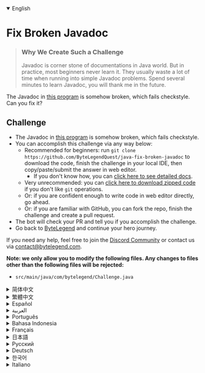 <details open='true'>
<summary>English</summary>

# Fix Broken Javadoc

> ### Why We Create Such a Challenge
> Javadoc is corner stone of documentations in Java world. But in practice, most beginners never learn it.
> They usually waste a lot of time when running into simple Javadoc problems.
> Spend several minutes to learn Javadoc, you will thank me in the future.

The Javadoc in [this program](https://github.com/ByteLegendQuest/java-fix-broken-javadoc/blob/main/src/main/java/com/bytelegend/Challenge.java) is somehow broken, which fails checkstyle. Can you fix it?

## Challenge
- The Javadoc in [this program](https://github.com/ByteLegendQuest/java-fix-broken-javadoc/blob/main/src/main/java/com/bytelegend/Challenge.java) is somehow broken, which fails checkstyle.
- You can accomplish this challenge via any way below:
  - Recommended for beginners: run `git clone https://github.com/ByteLegendQuest/java-fix-broken-javadoc` to download the code,
    finish the challenge in your local IDE, then copy/paste/submit the answer in web editor.
    - If you don't know how, you can [click here to see detailed docs](https://github.com/ByteLegendQuest/java-fix-broken-javadoc/blob/main/docs/en/clone-and-import.md).
  - Very unrecommended: you can [click here to download zipped code](https://codeload.github.com/ByteLegendQuest/java-fix-broken-javadoc/zip/refs/heads/main) if you don't like `git` operations.
  - Or: if you are confident enough to write code in web editor directly, go ahead.
  - Or: if you are familiar with GitHub, you can fork the repo, finish the challenge and create a pull request.
- The bot will check your PR and tell you if you accomplish the challenge.
- Go back to [ByteLegend](https://bytelegend.com) and continue your hero journey.

If you need any help, feel free to join the [Discord Community](https://discord.gg/35RreUUGWt) or contact us via [contact@bytelegend.com](mailto:contact@bytelegend.com).

**Note: we only allow you to modify the following files.
Any changes to files other than the following files will be rejected:**

- `src/main/java/com/bytelegend/Challenge.java`
</details>
<details>
<summary>简体中文</summary>

# 修复错误的Javadoc

> ### 为什么要设计这个挑战
>
> Javadoc是Java世界中文档的基石，但是在实践中我发现，很多初学者并没有系统地学习过，
> 从而在面对很简单的问题时束手无策，浪费宝贵的时间。
> 希望你能花费几分钟系统地学习一下Javadoc，节省未来抓耳挠腮的几个小时时间。

[这个程序](https://github.com/ByteLegendQuest/java-fix-broken-javadoc/blob/main/src/main/java/com/bytelegend/Challenge.java)里的Javadoc有一些问题，会导致编译和Checkstyle失败。请修复之。

## 挑战
- [这个程序](https://github.com/ByteLegendQuest/java-fix-broken-javadoc/blob/main/src/main/java/com/bytelegend/Challenge.java)里的Javadoc有一些问题，会导致编译和Checkstyle失败。
- 你可以使用以下任意一种方法完成挑战：
  - 初学者推荐：运行`git clone https://git.bytelegend.com/ByteLegendQuest/java-fix-broken-javadoc`将代码下载到本地，在本地使用IDE调试完成后复制到网页编辑器里提交。
    - 如果你不知道怎么做，可以点击[这里查看详细文档](https://github.com/ByteLegendQuest/java-fix-broken-javadoc/blob/main/docs/zh_hans/clone-and-import.md)。
  - 非常不推荐：如果你实在不喜欢`git`命令行操作，你可以[点击这里直接下载打包好的代码](https://ghcodeload.bytelegend.com/ByteLegendQuest/java-fix-broken-javadoc/zip/refs/heads/main)。
  - 或者：如果你非常自信不需要下载代码到本地调试，可以使用网页编辑器直接提交。
  - 或者：如果你对GitHub非常熟悉，你可以fork仓库、完成挑战后，创建一个Pull Request。
- 机器人将会检查你的答案，告诉你你是否通过了挑战。
- 回到[字节传说](https://bytelegend.com)，然后继续你的英雄旅程。

如果你需要任何帮助，欢迎加入官方玩家QQ群（在[首页](https://bytelegend.com)右下角的`联系 & 关于`菜单里可以找到入群方式）或者[Discord社区](https://discord.gg/35RreUUGWt)，或email至[contact@bytelegend.com](mailto:contact@bytelegend.com)。

**注意：我们只允许您修改以下文件，任何对其他文件的修改都会被拒绝：**

- `src/main/java/com/bytelegend/Challenge.java`
</details>
<details>
<summary>繁體中文</summary>

<h1>修復損壞的 Javadoc</h1><blockquote><h3>為什麼我們會創造這樣的挑戰</h3><p>Javadoc 是 Java 世界中文檔的基石。但在實踐中，大多數初學者從不學習它。當遇到簡單的 Javadoc 問題時，他們通常會浪費大量時間。花幾分鐘學習Javadoc，以後你會感謝我的。</p></blockquote><p>該<a href="https://github.com/ByteLegendQuest/java-fix-broken-javadoc/blob/main/src/main/java/com/bytelegend/Challenge.java" target="_blank">程序</a>中的 Javadoc 以某種方式損壞，導致 checkstyle 失敗。你能修好它嗎？</p><h2>挑戰</h2><ul><li>該<a href="https://github.com/ByteLegendQuest/java-fix-broken-javadoc/blob/main/src/main/java/com/bytelegend/Challenge.java" target="_blank">程序</a>中的 Javadoc 以某種方式損壞，導致 checkstyle 失敗。</li><li>您可以通過以下任何方式完成此挑戰：<ul><li>建議初學者：運行<code class="notranslate">git clone https://github.com/ByteLegendQuest/java-fix-broken-javadoc</code>下載代碼，在本地 IDE 中完成挑戰，然後在 Web 編輯器中復制/粘貼/提交答案。<ul><li>如果您不知道如何操作，可以<a href="https://github.com/ByteLegendQuest/java-fix-broken-javadoc/blob/main/docs/en/clone-and-import.md" target="_blank">單擊此處查看詳細文檔</a>。</li></ul></li><li>非常不推薦：如果你不喜歡<code class="notranslate">git</code>操作，可以<a href="https://codeload.github.com/ByteLegendQuest/java-fix-broken-javadoc/zip/refs/heads/main" target="_blank">點擊這裡下載壓縮代碼</a>。</li><li>或者：如果您有足夠的信心直接在 Web 編輯器中編寫代碼，請繼續。</li><li>或者：如果您熟悉 GitHub，您可以分叉存儲庫，完成挑戰並創建拉取請求。</li></ul></li><li>機器人會檢查你的 PR 並告訴你是否完成了挑戰。</li><li>回到<a href="https://bytelegend.com" target="_blank">ByteLegend</a>繼續你的英雄之旅。</li></ul><p>如果您需要任何幫助，請隨時加入<a href="https://discord.gg/35RreUUGWt" target="_blank">Discord 社區</a>或通過<a href="mailto:contact@bytelegend.com" target="_blank">contact@bytelegend.com</a>聯繫我們。</p><p><strong>注意：我們只允許您修改以下文件。對以下文件以外的文件的任何更改都將被拒絕：</strong></p><ul><li> <code class="notranslate">src/main/java/com/bytelegend/Challenge.java</code></li></ul></details>
<details>
<summary>Español</summary>

<h1>Arreglar Javadoc roto</h1><blockquote><h3> Por qué creamos tal desafío</h3><p> Javadoc es la piedra angular de la documentación en el mundo de Java. Pero en la práctica, la mayoría de los principiantes nunca lo aprenden. Por lo general, pierden mucho tiempo cuando se encuentran con problemas simples de Javadoc. Dedique varios minutos a aprender Javadoc, me lo agradecerá en el futuro.</p></blockquote><p> El Javadoc en <a href="https://github.com/ByteLegendQuest/java-fix-broken-javadoc/blob/main/src/main/java/com/bytelegend/Challenge.java" target="_blank">este programa</a> está roto de alguna manera, lo que falla en checkstyle. ¿Puedes arreglarlo?</p><h2> Desafío</h2><ul><li> El Javadoc en <a href="https://github.com/ByteLegendQuest/java-fix-broken-javadoc/blob/main/src/main/java/com/bytelegend/Challenge.java" target="_blank">este programa</a> está roto de alguna manera, lo que falla en checkstyle.</li><li> Puede lograr este desafío de cualquier manera a continuación:<ul><li> Recomendado para principiantes: ejecute <code class="notranslate">git clone https://github.com/ByteLegendQuest/java-fix-broken-javadoc</code> para descargar el código, finalice el desafío en su IDE local, luego copie/pegue/envíe la respuesta en el editor web.<ul><li> Si no sabe cómo hacerlo, puede <a href="https://github.com/ByteLegendQuest/java-fix-broken-javadoc/blob/main/docs/en/clone-and-import.md" target="_blank">hacer clic aquí para ver los documentos detallados</a> .</li></ul></li><li> Muy poco recomendado: puede <a href="https://codeload.github.com/ByteLegendQuest/java-fix-broken-javadoc/zip/refs/heads/main" target="_blank">hacer clic aquí para descargar el código comprimido</a> si no le gustan las operaciones de <code class="notranslate">git</code> .</li><li> O: si tiene la confianza suficiente para escribir código en el editor web directamente, adelante.</li><li> O: si está familiarizado con GitHub, puede bifurcar el repositorio, finalizar el desafío y crear una solicitud de incorporación de cambios.</li></ul></li><li> El bot verificará tu PR y te dirá si logras el desafío.</li><li> Regrese a <a href="https://bytelegend.com" target="_blank">ByteLegend</a> y continúe su viaje de héroe.</li></ul><p> Si necesita ayuda, no dude en unirse a la <a href="https://discord.gg/35RreUUGWt" target="_blank">comunidad de Discord</a> o contáctenos a través de <a href="mailto:contact@bytelegend.com" target="_blank">contact@bytelegend.com</a> .</p><p> <strong>Nota: solo le permitimos modificar los siguientes archivos. Cualquier cambio en los archivos que no sean los siguientes archivos será rechazado:</strong></p><ul><li> <code class="notranslate">src/main/java/com/bytelegend/Challenge.java</code></li></ul></details>
<details>
<summary>العربية</summary>

<h1 style=";text-align:right;direction:rtl">إصلاح كسر جافادوك</h1><blockquote style=";text-align:right;direction:rtl"><h3 style=";text-align:right;direction:rtl"> لماذا نخلق مثل هذا التحدي</h3><p style=";text-align:right;direction:rtl"> Javadoc هو حجر الزاوية للوثائق في عالم جافا. لكن في الممارسة العملية ، لا يتعلمها معظم المبتدئين أبدًا. عادة ما يضيعون الكثير من الوقت عند الوقوع في مشاكل Javadoc البسيطة. اقض عدة دقائق لتعلم جافادوك ، سوف تشكرني في المستقبل.</p></blockquote><p style=";text-align:right;direction:rtl"> تم كسر Javadoc في <a href="https://github.com/ByteLegendQuest/java-fix-broken-javadoc/blob/main/src/main/java/com/bytelegend/Challenge.java" target="_blank">هذا البرنامج</a> إلى حد ما ، والذي فشل في checkstyle. يمكنك إصلاحه؟</p><h2 style=";text-align:right;direction:rtl"> تحد</h2><ul style=";text-align:right;direction:rtl"><li style=";text-align:right;direction:rtl"> تم كسر Javadoc في <a href="https://github.com/ByteLegendQuest/java-fix-broken-javadoc/blob/main/src/main/java/com/bytelegend/Challenge.java" target="_blank">هذا البرنامج</a> إلى حد ما ، والذي فشل في checkstyle.</li><li style=";text-align:right;direction:rtl"> يمكنك إنجاز هذا التحدي بأي طريقة أدناه:<ul style=";text-align:right;direction:rtl"><li style=";text-align:right;direction:rtl"> موصى به للمبتدئين: قم بتشغيل <code class="notranslate">git clone https://github.com/ByteLegendQuest/java-fix-broken-javadoc</code> لتنزيل الكود ، وإنهاء التحدي في IDE المحلي الخاص بك ، ثم نسخ / لصق / إرسال الإجابة في محرر الويب.<ul style=";text-align:right;direction:rtl"><li style=";text-align:right;direction:rtl"> إذا كنت لا تعرف كيف يمكنك <a href="https://github.com/ByteLegendQuest/java-fix-broken-javadoc/blob/main/docs/en/clone-and-import.md" target="_blank">النقر هنا لمشاهدة المستندات التفصيلية</a> .</li></ul></li><li style=";text-align:right;direction:rtl"> غير موصى به على الإطلاق: يمكنك <a href="https://codeload.github.com/ByteLegendQuest/java-fix-broken-javadoc/zip/refs/heads/main" target="_blank">النقر هنا لتنزيل رمز مضغوط</a> إذا كنت لا تحب عمليات <code class="notranslate">git</code> .</li><li style=";text-align:right;direction:rtl"> أو: إذا كنت واثقًا بدرجة كافية لكتابة التعليمات البرمجية في محرر الويب مباشرةً ، فابدأ.</li><li style=";text-align:right;direction:rtl"> أو: إذا كنت معتادًا على GitHub ، فيمكنك تفرع الريبو وإنهاء التحدي وإنشاء طلب سحب.</li></ul></li><li style=";text-align:right;direction:rtl"> سيتحقق الروبوت من العلاقات العامة الخاصة بك ويخبرك إذا أنجزت التحدي.</li><li style=";text-align:right;direction:rtl"> ارجع إلى <a href="https://bytelegend.com" target="_blank">ByteLegend وتابع</a> رحلة بطلك.</li></ul><p style=";text-align:right;direction:rtl"> إذا كنت بحاجة إلى أي مساعدة ، فلا تتردد في الانضمام إلى <a href="https://discord.gg/35RreUUGWt" target="_blank">مجتمع Discord</a> أو الاتصال بنا عبر <a href="mailto:contact@bytelegend.com" target="_blank">contact@bytelegend.com</a> .</p><p style=";text-align:right;direction:rtl"> <strong>ملاحظة: نسمح لك فقط بتعديل الملفات التالية. سيتم رفض أي تغييرات يتم إجراؤها على الملفات بخلاف الملفات التالية:</strong></p><ul style=";text-align:right;direction:rtl"><li style=";text-align:right;direction:rtl"> <code class="notranslate">src/main/java/com/bytelegend/Challenge.java</code></li></ul></details>
<details>
<summary>Português</summary>

<h1>Corrigir Javadoc quebrado</h1><blockquote><h3> Por que criamos esse desafio</h3><p> Javadoc é a pedra angular de documentações no mundo Java. Mas, na prática, a maioria dos iniciantes nunca aprende. Eles geralmente perdem muito tempo ao se depararem com problemas simples de Javadoc. Gaste alguns minutos para aprender Javadoc, você vai me agradecer no futuro.</p></blockquote><p> O Javadoc <a href="https://github.com/ByteLegendQuest/java-fix-broken-javadoc/blob/main/src/main/java/com/bytelegend/Challenge.java" target="_blank">neste programa</a> está de alguma forma quebrado, o que falha no estilo de verificação. Você pode concertar isso?</p><h2> Desafio</h2><ul><li> O Javadoc <a href="https://github.com/ByteLegendQuest/java-fix-broken-javadoc/blob/main/src/main/java/com/bytelegend/Challenge.java" target="_blank">neste programa</a> está de alguma forma quebrado, o que falha no estilo de verificação.</li><li> Você pode realizar este desafio de qualquer maneira abaixo:<ul><li> Recomendado para iniciantes: execute <code class="notranslate">git clone https://github.com/ByteLegendQuest/java-fix-broken-javadoc</code> para baixar o código, conclua o desafio em seu IDE local e copie/cole/envie a resposta no editor da web.<ul><li> Se você não sabe como, você pode <a href="https://github.com/ByteLegendQuest/java-fix-broken-javadoc/blob/main/docs/en/clone-and-import.md" target="_blank">clicar aqui para ver documentos detalhados</a> .</li></ul></li><li> Muito não recomendado: você pode <a href="https://codeload.github.com/ByteLegendQuest/java-fix-broken-javadoc/zip/refs/heads/main" target="_blank">clicar aqui para baixar o código zipado</a> se não gostar das operações do <code class="notranslate">git</code> .</li><li> Ou: se você estiver confiante o suficiente para escrever código diretamente no editor web, vá em frente.</li><li> Ou: se você estiver familiarizado com o GitHub, você pode bifurcar o repositório, terminar o desafio e criar uma solicitação de pull.</li></ul></li><li> O bot verificará seu PR e informará se você cumprir o desafio.</li><li> Volte para <a href="https://bytelegend.com" target="_blank">ByteLegend</a> e continue sua jornada de herói.</li></ul><p> Se precisar de ajuda, sinta-se à vontade para se juntar à <a href="https://discord.gg/35RreUUGWt" target="_blank">Comunidade Discord</a> ou entre em contato conosco via <a href="mailto:contact@bytelegend.com" target="_blank">contact@bytelegend.com</a> .</p><p> <strong>Nota: só permitimos que você modifique os seguintes arquivos. Quaisquer alterações em arquivos que não sejam os arquivos a seguir serão rejeitadas:</strong></p><ul><li> <code class="notranslate">src/main/java/com/bytelegend/Challenge.java</code></li></ul></details>
<details>
<summary>Bahasa Indonesia</summary>

<h1>Perbaiki Javadoc yang Rusak</h1><blockquote><h3> Mengapa Kami Membuat Tantangan Seperti Itu</h3><p> Javadoc adalah landasan dokumentasi di dunia Java. Namun dalam praktiknya, kebanyakan pemula tidak pernah mempelajarinya. Mereka biasanya membuang banyak waktu ketika mengalami masalah Javadoc sederhana. Luangkan beberapa menit untuk belajar Javadoc, Anda akan berterima kasih kepada saya di masa depan.</p></blockquote><p> Javadoc dalam <a href="https://github.com/ByteLegendQuest/java-fix-broken-javadoc/blob/main/src/main/java/com/bytelegend/Challenge.java" target="_blank">program</a> ini entah bagaimana rusak, yang gagal checkstyle. Bisakah Anda memperbaikinya?</p><h2> Tantangan</h2><ul><li> Javadoc dalam <a href="https://github.com/ByteLegendQuest/java-fix-broken-javadoc/blob/main/src/main/java/com/bytelegend/Challenge.java" target="_blank">program</a> ini entah bagaimana rusak, yang gagal checkstyle.</li><li> Anda dapat menyelesaikan tantangan ini melalui cara apa pun di bawah ini:<ul><li> Direkomendasikan untuk pemula: jalankan <code class="notranslate">git clone https://github.com/ByteLegendQuest/java-fix-broken-javadoc</code> untuk mengunduh kode, selesaikan tantangan di IDE lokal Anda, lalu salin/tempel/kirim jawabannya di editor web.<ul><li> Jika Anda tidak tahu caranya, Anda dapat <a href="https://github.com/ByteLegendQuest/java-fix-broken-javadoc/blob/main/docs/en/clone-and-import.md" target="_blank">mengklik di sini untuk melihat dokumen terperinci</a> .</li></ul></li><li> Sangat tidak direkomendasikan: Anda dapat <a href="https://codeload.github.com/ByteLegendQuest/java-fix-broken-javadoc/zip/refs/heads/main" target="_blank">mengklik di sini untuk mengunduh kode zip</a> jika Anda tidak menyukai operasi <code class="notranslate">git</code> .</li><li> Atau: jika Anda cukup percaya diri untuk menulis kode di editor web secara langsung, silakan.</li><li> Atau: jika Anda terbiasa dengan GitHub, Anda dapat melakukan fork repo, menyelesaikan tantangan, dan membuat permintaan tarik.</li></ul></li><li> Bot akan memeriksa PR Anda dan memberi tahu Anda jika Anda menyelesaikan tantangan.</li><li> Kembali ke <a href="https://bytelegend.com" target="_blank">ByteLegend</a> dan lanjutkan perjalanan pahlawan Anda.</li></ul><p> Jika Anda memerlukan bantuan, jangan ragu untuk bergabung dengan <a href="https://discord.gg/35RreUUGWt" target="_blank">Komunitas Discord</a> atau hubungi kami melalui <a href="mailto:contact@bytelegend.com" target="_blank">contact@bytelegend.com</a> .</p><p> <strong>Catatan: kami hanya mengizinkan Anda untuk mengubah file berikut. Setiap perubahan pada file selain file berikut akan ditolak:</strong></p><ul><li> <code class="notranslate">src/main/java/com/bytelegend/Challenge.java</code></li></ul></details>
<details>
<summary>Français</summary>

<h1>Réparer Javadoc cassé</h1><blockquote><h3> Pourquoi nous créons un tel défi</h3><p> Javadoc est la pierre angulaire des documentations dans le monde Java. Mais en pratique, la plupart des débutants ne l&#39;apprennent jamais. Ils perdent généralement beaucoup de temps lorsqu&#39;ils rencontrent des problèmes Javadoc simples. Consacrez quelques minutes à apprendre Javadoc, vous me remercierez à l&#39;avenir.</p></blockquote><p> Le Javadoc de <a href="https://github.com/ByteLegendQuest/java-fix-broken-javadoc/blob/main/src/main/java/com/bytelegend/Challenge.java" target="_blank">ce programme</a> est en quelque sorte cassé, ce qui échoue checkstyle. Peux-tu le réparer?</p><h2> Défi</h2><ul><li> Le Javadoc de <a href="https://github.com/ByteLegendQuest/java-fix-broken-javadoc/blob/main/src/main/java/com/bytelegend/Challenge.java" target="_blank">ce programme</a> est en quelque sorte cassé, ce qui échoue checkstyle.</li><li> Vous pouvez accomplir ce défi de n&#39;importe quelle manière ci-dessous:<ul><li> Recommandé pour les débutants : exécutez <code class="notranslate">git clone https://github.com/ByteLegendQuest/java-fix-broken-javadoc</code> pour télécharger le code, terminez le défi dans votre IDE local, puis copiez/collez/soumettez la réponse dans l&#39;éditeur Web.<ul><li> Si vous ne savez pas comment faire, vous pouvez <a href="https://github.com/ByteLegendQuest/java-fix-broken-javadoc/blob/main/docs/en/clone-and-import.md" target="_blank">cliquer ici pour voir la documentation détaillée</a> .</li></ul></li><li> Très déconseillé : vous pouvez <a href="https://codeload.github.com/ByteLegendQuest/java-fix-broken-javadoc/zip/refs/heads/main" target="_blank">cliquer ici pour télécharger le code compressé</a> si vous n&#39;aimez pas les opérations <code class="notranslate">git</code> .</li><li> Ou : si vous êtes suffisamment confiant pour écrire du code directement dans l&#39;éditeur Web, continuez.</li><li> Ou : si vous êtes familier avec GitHub, vous pouvez bifurquer le dépôt, terminer le défi et créer une demande d&#39;extraction.</li></ul></li><li> Le bot vérifiera votre PR et vous dira si vous accomplissez le défi.</li><li> Retournez à <a href="https://bytelegend.com" target="_blank">ByteLegend</a> et continuez votre voyage de héros.</li></ul><p> Si vous avez besoin d&#39;aide, n&#39;hésitez pas à rejoindre la <a href="https://discord.gg/35RreUUGWt" target="_blank">communauté Discord</a> ou à nous contacter via <a href="mailto:contact@bytelegend.com" target="_blank">contact@bytelegend.com</a> .</p><p> <strong>Remarque : nous vous autorisons uniquement à modifier les fichiers suivants. Toute modification de fichiers autres que les fichiers suivants sera rejetée :</strong></p><ul><li> <code class="notranslate">src/main/java/com/bytelegend/Challenge.java</code></li></ul></details>
<details>
<summary>日本語</summary>

<h1>壊れたJavadocを修正</h1><blockquote><h3>なぜこのような課題を作成するのか</h3><p>Javadocは、Javaの世界におけるドキュメントの要です。しかし実際には、ほとんどの初心者はそれを学ぶことはありません。通常、単純なJavadocの問題が発生すると、多くの時間を浪費します。 Javadocを学ぶために数分を費やしてください、あなたは将来私に感謝するでしょう。</p></blockquote><p> <a href="https://github.com/ByteLegendQuest/java-fix-broken-javadoc/blob/main/src/main/java/com/bytelegend/Challenge.java" target="_blank">このプログラム</a>のJavadocはどういうわけか壊れており、checkstyleに失敗します。直してもらえますか？</p><h2>チャレンジ</h2><ul><li><a href="https://github.com/ByteLegendQuest/java-fix-broken-javadoc/blob/main/src/main/java/com/bytelegend/Challenge.java" target="_blank">このプログラム</a>のJavadocはどういうわけか壊れており、checkstyleに失敗します。</li><li>この課題は、以下のいずれかの方法で達成できます。<ul><li>初心者に推奨： <code class="notranslate">git clone https://github.com/ByteLegendQuest/java-fix-broken-javadoc</code>を実行してコードをダウンロードし、ローカルIDEでチャレンジを終了してから、Webエディターで回答をコピー/貼り付け/送信します。<ul><li>方法がわからない場合は、 <a href="https://github.com/ByteLegendQuest/java-fix-broken-javadoc/blob/main/docs/en/clone-and-import.md" target="_blank">ここをクリックして詳細なドキュメントを参照してください</a>。</li></ul></li><li>非常に推奨されていません<code class="notranslate">git</code>操作が気に入らない場合は、 <a href="https://codeload.github.com/ByteLegendQuest/java-fix-broken-javadoc/zip/refs/heads/main" target="_blank">ここをクリックしてzipコードをダウンロード</a>できます。</li><li>または：Webエディターで直接コードを記述できる自信がある場合は、先に進んでください。</li><li>または：GitHubに精通している場合は、リポジトリをフォークしてチャレンジを終了し、プルリクエストを作成できます。</li></ul></li><li>ボットはPRをチェックし、チャレンジを達成したかどうかを通知します。</li><li> <a href="https://bytelegend.com" target="_blank">ByteLegend</a>に戻り、ヒーローの旅を続けてください。</li></ul><p>ヘルプが必要な場合は、 <a href="https://discord.gg/35RreUUGWt" target="_blank">Discordコミュニティ</a>に参加するか、contact <a href="mailto:contact@bytelegend.com" target="_blank">@ bytelegend.com</a>からお問い合わせください。</p><p><strong>注：変更できるのは次のファイルのみです。次のファイル以外のファイルへの変更は拒否されます。</strong></p><ul><li> <code class="notranslate">src/main/java/com/bytelegend/Challenge.java</code></li></ul></details>
<details>
<summary>Русский</summary>

<h1>Исправить неработающий Javadoc</h1><blockquote><h3> Почему мы создаем такой вызов</h3><p> Javadoc является краеугольным камнем документации в мире Java. Но на практике большинство новичков так и не учат этому. Обычно они тратят много времени, когда сталкиваются с простыми проблемами Javadoc. Потратьте несколько минут на изучение Javadoc, в будущем вы будете мне благодарны.</p></blockquote><p> Javadoc в <a href="https://github.com/ByteLegendQuest/java-fix-broken-javadoc/blob/main/src/main/java/com/bytelegend/Challenge.java" target="_blank">этой программе</a> каким-то образом сломан, что приводит к сбою checkstyle. Ты можешь починить это?</p><h2> Испытание</h2><ul><li> Javadoc в <a href="https://github.com/ByteLegendQuest/java-fix-broken-javadoc/blob/main/src/main/java/com/bytelegend/Challenge.java" target="_blank">этой программе</a> каким-то образом сломан, что приводит к сбою checkstyle.</li><li> Вы можете выполнить эту задачу любым способом, указанным ниже:<ul><li> Рекомендуется для начинающих: запустите <code class="notranslate">git clone https://github.com/ByteLegendQuest/java-fix-broken-javadoc</code> , чтобы загрузить код, завершите задание в локальной среде IDE, затем скопируйте/вставьте/отправьте ответ в веб-редакторе.<ul><li> Если вы не знаете, как это сделать, вы можете <a href="https://github.com/ByteLegendQuest/java-fix-broken-javadoc/blob/main/docs/en/clone-and-import.md" target="_blank">щелкнуть здесь, чтобы просмотреть подробную документацию</a> .</li></ul></li><li> Крайне не рекомендуется: вы можете <a href="https://codeload.github.com/ByteLegendQuest/java-fix-broken-javadoc/zip/refs/heads/main" target="_blank">нажать здесь, чтобы загрузить заархивированный код</a> , если вам не нравятся операции <code class="notranslate">git</code> .</li><li> Или: если вы достаточно уверены, чтобы писать код напрямую в веб-редакторе, вперед.</li><li> Или: если вы знакомы с GitHub, вы можете разветвить репозиторий, выполнить задание и создать запрос на включение.</li></ul></li><li> Бот проверит ваш PR и сообщит, выполнили ли вы задание.</li><li> Вернитесь в <a href="https://bytelegend.com" target="_blank">ByteLegend</a> и продолжайте свое героическое путешествие.</li></ul><p> Если вам нужна помощь, присоединяйтесь к <a href="https://discord.gg/35RreUUGWt" target="_blank">сообществу Discord</a> или свяжитесь с нами по <a href="mailto:contact@bytelegend.com" target="_blank">адресу contact@bytelegend.com</a> .</p><p> <strong>Примечание: мы разрешаем вам изменять только следующие файлы. Любые изменения в файлах, кроме следующих файлов, будут отклонены:</strong></p><ul><li> <code class="notranslate">src/main/java/com/bytelegend/Challenge.java</code></li></ul></details>
<details>
<summary>Deutsch</summary>

<h1>Defektes Javadoc reparieren</h1><blockquote><h3> Warum wir eine solche Herausforderung schaffen</h3><p> Javadoc ist ein Eckpfeiler der Dokumentationen in der Java-Welt. Aber in der Praxis lernen es die meisten Anfänger nie. Sie verschwenden normalerweise viel Zeit, wenn sie auf einfache Javadoc-Probleme stoßen. Verbringen Sie einige Minuten damit, Javadoc zu lernen, Sie werden mir in Zukunft danken.</p></blockquote><p> Das Javadoc in <a href="https://github.com/ByteLegendQuest/java-fix-broken-javadoc/blob/main/src/main/java/com/bytelegend/Challenge.java" target="_blank">diesem Programm</a> ist irgendwie kaputt, was checkstyle fehlschlägt. Kannst du das Reparieren?</p><h2> Herausforderung</h2><ul><li> Das Javadoc in <a href="https://github.com/ByteLegendQuest/java-fix-broken-javadoc/blob/main/src/main/java/com/bytelegend/Challenge.java" target="_blank">diesem Programm</a> ist irgendwie kaputt, was checkstyle fehlschlägt.</li><li> Sie können diese Herausforderung auf eine der folgenden Arten meistern:<ul><li> Empfohlen für Anfänger: Führen Sie <code class="notranslate">git clone https://github.com/ByteLegendQuest/java-fix-broken-javadoc</code> aus, um den Code herunterzuladen, beenden Sie die Herausforderung in Ihrer lokalen IDE und kopieren/fügen Sie dann die Antwort im Web-Editor ein/übermitteln Sie sie.<ul><li> Wenn Sie nicht wissen, wie, können <a href="https://github.com/ByteLegendQuest/java-fix-broken-javadoc/blob/main/docs/en/clone-and-import.md" target="_blank">Sie hier klicken, um detaillierte Dokumente anzuzeigen</a> .</li></ul></li><li> Sehr nicht zu empfehlen: Sie können <a href="https://codeload.github.com/ByteLegendQuest/java-fix-broken-javadoc/zip/refs/heads/main" target="_blank">hier klicken, um den gezippten Code herunterzuladen,</a> wenn Sie <code class="notranslate">git</code> -Operationen nicht mögen.</li><li> Oder: Wenn Sie sicher genug sind, Code direkt im Web-Editor zu schreiben, fahren Sie fort.</li><li> Oder: Wenn Sie sich mit GitHub auskennen, können Sie das Repo forken, die Challenge beenden und einen Pull-Request erstellen.</li></ul></li><li> Der Bot überprüft Ihre PR und teilt Ihnen mit, ob Sie die Herausforderung meistern.</li><li> Gehen Sie zurück zu <a href="https://bytelegend.com" target="_blank">ByteLegend</a> und setzen Sie Ihre Heldenreise fort.</li></ul><p> Wenn Sie Hilfe benötigen, können Sie sich gerne der <a href="https://discord.gg/35RreUUGWt" target="_blank">Discord Community</a> anschließen oder uns über <a href="mailto:contact@bytelegend.com" target="_blank">contact@bytelegend.com kontaktieren</a> .</p><p> <strong>Hinweis: Wir erlauben Ihnen nur, die folgenden Dateien zu ändern. Alle Änderungen an anderen Dateien als den folgenden Dateien werden abgelehnt:</strong></p><ul><li> <code class="notranslate">src/main/java/com/bytelegend/Challenge.java</code></li></ul></details>
<details>
<summary>한국어</summary>

<h1>깨진 Javadoc 수정</h1><blockquote><h3> 우리가 그러한 도전을 만드는 이유</h3><p> Javadoc은 Java 세계에서 문서의 초석입니다. 그러나 실제로는 대부분의 초보자가 배우지 않습니다. 그들은 일반적으로 간단한 Javadoc 문제에 직면할 때 많은 시간을 낭비합니다. Javadoc을 배우기 위해 몇 분을 보내십시오. 앞으로 저에게 감사할 것입니다.</p></blockquote><p> <a href="https://github.com/ByteLegendQuest/java-fix-broken-javadoc/blob/main/src/main/java/com/bytelegend/Challenge.java" target="_blank">이 프로그램</a> 의 Javadoc은 어떻게 든 손상되어 검사 스타일에 실패합니다. 고칠 수 있습니까?</p><h2> 도전</h2><ul><li> <a href="https://github.com/ByteLegendQuest/java-fix-broken-javadoc/blob/main/src/main/java/com/bytelegend/Challenge.java" target="_blank">이 프로그램</a> 의 Javadoc은 어떻게 든 손상되어 검사 스타일에 실패합니다.</li><li> 아래 방법을 통해 이 챌린지를 완료할 수 있습니다.<ul><li> 초보자를 위한 권장 사항: <code class="notranslate">git clone https://github.com/ByteLegendQuest/java-fix-broken-javadoc</code> 을 실행하여 코드를 다운로드하고 로컬 IDE에서 챌린지를 완료한 다음 웹 편집기에서 답변을 복사/붙여넣기/제출합니다.<ul><li> 방법을 모르는 경우 <a href="https://github.com/ByteLegendQuest/java-fix-broken-javadoc/blob/main/docs/en/clone-and-import.md" target="_blank">여기를 클릭하여 자세한 문서를 볼</a> 수 있습니다.</li></ul></li><li> 매우 권장하지 않음: <code class="notranslate">git</code> 작업이 마음에 들지 않으면 <a href="https://codeload.github.com/ByteLegendQuest/java-fix-broken-javadoc/zip/refs/heads/main" target="_blank">여기를 클릭하여 압축 코드를 다운로드</a> 할 수 있습니다.</li><li> 또는 웹 편집기에서 직접 코드를 작성할 만큼 자신이 있다면 계속 진행하십시오.</li><li> 또는 GitHub에 익숙하다면 리포지토리를 분기하고 챌린지를 완료하고 풀 요청을 생성할 수 있습니다.</li></ul></li><li> 봇은 PR을 확인하고 도전 과제를 달성했는지 알려줍니다.</li><li> <a href="https://bytelegend.com" target="_blank">ByteLegend</a> 로 돌아가 영웅 여정을 계속하세요.</li></ul><p> 도움이 필요하면 언제든지 <a href="https://discord.gg/35RreUUGWt" target="_blank">Discord 커뮤니티</a> 에 가입하거나 <a href="mailto:contact@bytelegend.com" target="_blank">contact@bytelegend.com</a> 을 통해 문의하세요.</p><p> <strong>참고: 다음 파일만 수정할 수 있습니다. 다음 파일 이외의 파일에 대한 변경 사항은 거부됩니다.</strong></p><ul><li> <code class="notranslate">src/main/java/com/bytelegend/Challenge.java</code></li></ul></details>
<details>
<summary>Italiano</summary>

<h1>Correggi Javadoc non funzionante</h1><blockquote><h3> Perché creiamo una tale sfida</h3><p> Javadoc è la pietra angolare della documentazione nel mondo Java. Ma in pratica, la maggior parte dei principianti non lo impara mai. Di solito perdono molto tempo quando si imbattono in semplici problemi Javadoc. Trascorri diversi minuti per imparare Javadoc, mi ringrazierai in futuro.</p></blockquote><p> Il Javadoc in <a href="https://github.com/ByteLegendQuest/java-fix-broken-javadoc/blob/main/src/main/java/com/bytelegend/Challenge.java" target="_blank">questo programma</a> è in qualche modo rotto, il che non riesce a controllare lo stile. Puoi aggiustarlo?</p><h2> Sfida</h2><ul><li> Il Javadoc in <a href="https://github.com/ByteLegendQuest/java-fix-broken-javadoc/blob/main/src/main/java/com/bytelegend/Challenge.java" target="_blank">questo programma</a> è in qualche modo rotto, il che non riesce a controllare lo stile.</li><li> Puoi portare a termine questa sfida in qualsiasi modo di seguito:<ul><li> Consigliato per i principianti: esegui <code class="notranslate">git clone https://github.com/ByteLegendQuest/java-fix-broken-javadoc</code> per scaricare il codice, completa la sfida nel tuo IDE locale, quindi copia/incolla/invia la risposta nell&#39;editor web.<ul><li> Se non sai come fare, puoi fare <a href="https://github.com/ByteLegendQuest/java-fix-broken-javadoc/blob/main/docs/en/clone-and-import.md" target="_blank">clic qui per visualizzare i documenti dettagliati</a> .</li></ul></li><li> Molto sconsigliato: puoi fare <a href="https://codeload.github.com/ByteLegendQuest/java-fix-broken-javadoc/zip/refs/heads/main" target="_blank">clic qui per scaricare il codice zippato</a> se non ti piacciono le operazioni <code class="notranslate">git</code> .</li><li> Oppure: se sei abbastanza sicuro da scrivere il codice direttamente nell&#39;editor web, vai avanti.</li><li> Oppure: se hai familiarità con GitHub, puoi eseguire il fork del repository, completare la sfida e creare una richiesta pull.</li></ul></li><li> Il bot controllerà il tuo PR e ti dirà se hai superato la sfida.</li><li> Torna a <a href="https://bytelegend.com" target="_blank">ByteLegend</a> e continua il tuo viaggio da eroe.</li></ul><p> Se hai bisogno di aiuto, non esitare a unirti alla <a href="https://discord.gg/35RreUUGWt" target="_blank">community di Discord</a> o contattaci tramite <a href="mailto:contact@bytelegend.com" target="_blank">contact@bytelegend.com</a> .</p><p> <strong>Nota: ti permettiamo solo di modificare i seguenti file. Eventuali modifiche ai file diversi dai seguenti file verranno rifiutate:</strong></p><ul><li> <code class="notranslate">src/main/java/com/bytelegend/Challenge.java</code></li></ul></details>